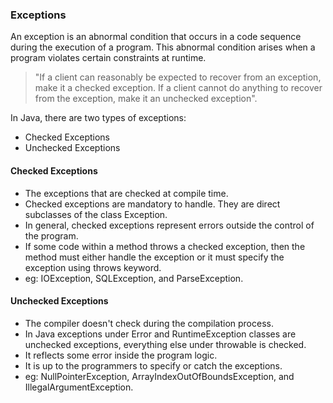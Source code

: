 ### Exceptions

An exception is an abnormal condition that occurs in a code sequence during the execution of a program. This abnormal condition arises when a program violates certain constraints at runtime.

> "If a client can reasonably be expected to recover from an exception, make it a checked exception. If a client cannot do anything to recover from the exception, make it an unchecked exception".

In Java, there are two types of exceptions:

- Checked Exceptions
- Unchecked Exceptions


#### Checked Exceptions

- The exceptions that are checked at compile time.
- Checked exceptions are mandatory to handle. They are direct subclasses of the class Exception.
- In general, checked exceptions represent errors outside the control of the program.
- If some code within a method throws a checked exception, then the method must either handle the exception or it must specify the exception using throws keyword.
- eg: IOException, SQLException, and ParseException.

#### Unchecked Exceptions

- The compiler doesn't check during the compilation process.
- In Java exceptions under Error and RuntimeException classes are unchecked exceptions, everything else under throwable is checked.
- It reflects some error inside the program logic.
- It is up to the programmers to specify or catch the exceptions.
- eg: NullPointerException, ArrayIndexOutOfBoundsException, and IllegalArgumentException.